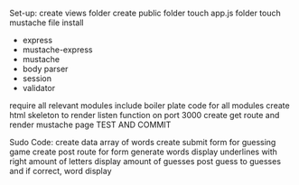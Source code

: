 Set-up:
create views folder
create public folder
touch app.js folder
touch mustache file
install
  - express
  - mustache-express
  - mustache
  - body parser
  - session
  - validator

require all relevant modules
include boiler plate code for all modules
create html skeleton to render
listen function on port 3000
create get route and render mustache page
TEST AND COMMIT

Sudo Code:
create data array of words
create submit form for guessing game
create post route for form
generate words
display underlines with right amount of letters
display amount of guesses
post guess to guesses and if correct, word display
